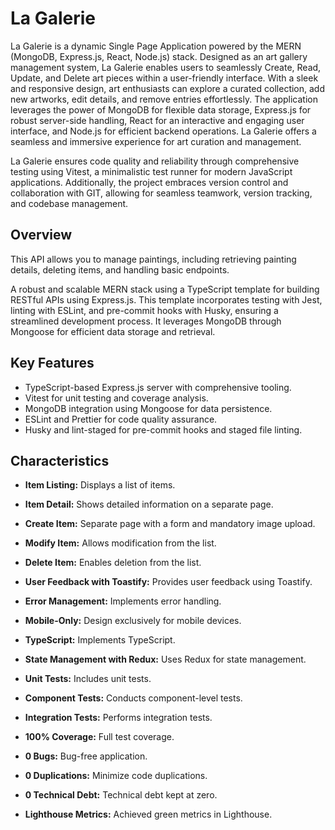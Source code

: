 # La Galerie

La Galerie is a dynamic Single Page Application powered by the MERN (MongoDB, Express.js, React, Node.js) stack. Designed as an art gallery management system, La Galerie enables users to seamlessly Create, Read, Update, and Delete art pieces within a user-friendly interface. With a sleek and responsive design, art enthusiasts can explore a curated collection, add new artworks, edit details, and remove entries effortlessly. The application leverages the power of MongoDB for flexible data storage, Express.js for robust server-side handling, React for an interactive and engaging user interface, and Node.js for efficient backend operations. La Galerie offers a seamless and immersive experience for art curation and management.

La Galerie ensures code quality and reliability through comprehensive testing using Vitest, a minimalistic test runner for modern JavaScript applications. Additionally, the project embraces version control and collaboration with GIT, allowing for seamless teamwork, version tracking, and codebase management.

## Overview

This API allows you to manage paintings, including retrieving painting details, deleting items, and handling basic endpoints.

A robust and scalable MERN stack using a TypeScript template for building RESTful APIs using Express.js. This template incorporates testing with Jest, linting with ESLint, and pre-commit hooks with Husky, ensuring a streamlined development process. It leverages MongoDB through Mongoose for efficient data storage and retrieval.

## Key Features

- TypeScript-based Express.js server with comprehensive tooling.
- Vitest for unit testing and coverage analysis.
- MongoDB integration using Mongoose for data persistence.
- ESLint and Prettier for code quality assurance.
- Husky and lint-staged for pre-commit hooks and staged file linting.

## Characteristics

- **Item Listing:** Displays a list of items.
- **Item Detail:** Shows detailed information on a separate page.
- **Create Item:** Separate page with a form and mandatory image upload.
- **Modify Item:** Allows modification from the list.
- **Delete Item:** Enables deletion from the list.
- **User Feedback with Toastify:** Provides user feedback using Toastify.
- **Error Management:** Implements error handling.

- **Mobile-Only:** Design exclusively for mobile devices.
- **TypeScript:** Implements TypeScript.
- **State Management with Redux:** Uses Redux for state management.
- **Unit Tests:** Includes unit tests.
- **Component Tests:** Conducts component-level tests.
- **Integration Tests:** Performs integration tests.
- **100% Coverage:** Full test coverage.
- **0 Bugs:** Bug-free application.
- **0 Duplications:** Minimize code duplications.
- **0 Technical Debt:** Technical debt kept at zero.
- **Lighthouse Metrics:** Achieved green metrics in Lighthouse.

